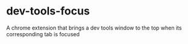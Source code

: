 # dev-tools-focus
A chrome extension that brings a dev tools window to the top when its corresponding tab is focused
